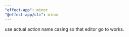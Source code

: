 ```yaml
---
"effect-app": minor
"@effect-app/cli": minor
---
```


use actual action name casing so that editor go to works.
